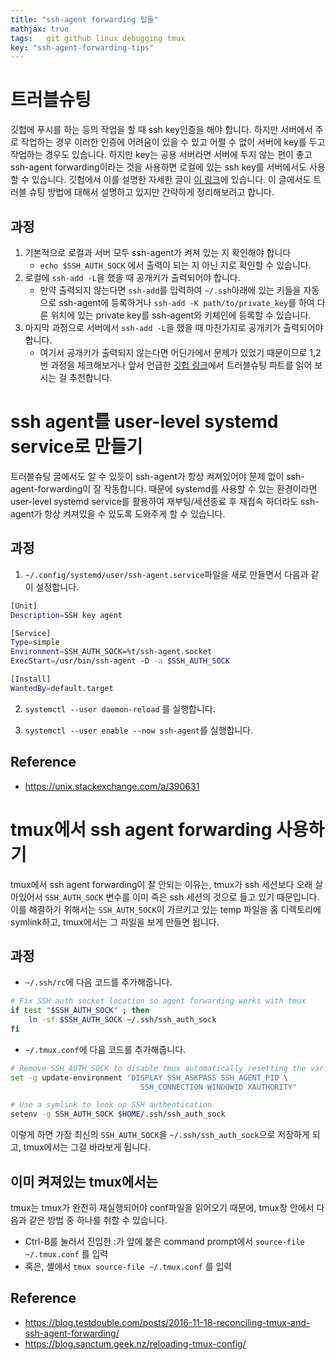 ```yaml
---
title: "ssh-agent forwarding 팁들"
mathjax: true
tags:	git github linux debugging tmux
key: "ssh-agent-forwarding-tips"
---
```


# 트러블슈팅

깃헙에 푸시를 하는 등의 작업을 할 때 ssh key인증을 해야 합니다. 하지만 서버에서 주로 작업하는 경우 이러한 인증에 어려움이 있을 수 있고 어쩔 수 없이 서버에 key를 두고 작업하는 경우도 있습니다. 하지만 key는 공용 서버라면 서버에 두지 않는 편이 좋고 ssh-agent forwarding이라는 것을 사용하면 로컬에 있는 ssh key를 서버에서도 사용할 수 있습니다. 깃헙에서 이를 설명한 자세한 글이 [이 링크](https://docs.github.com/en/developers/overview/using-ssh-agent-forwarding)에 있습니다. 이 글에서도 트러블 슈팅 방법에 대해서 설명하고 있지만 간략하게 정리해보려고 합니다.

## 과정

1. 기본적으로 로컬과 서버 모두 ssh-agent가 켜져 있는 지 확인해야 합니다
   - `echo $SSH_AUTH_SOCK` 에서 출력이 되는 지 아닌 지로 확인할 수 있습니다.
2. 로컬에 `ssh-add -L`을 했을 때 공개키가 출력되어야 합니다.
   - 만약 출력되지 않는다면 `ssh-add`를 입력하여 `~/.ssh`아래에 있는 키들을 자동으로 ssh-agent에 등록하거나 `ssh-add -K path/to/private_key`를 하여 다른 위치에 있는 private key를 ssh-agent와 키체인에 등록할 수 있습니다.
3. 마지막 과정으로 서버에서 `ssh-add -L`을 했을 때 마찬가지로 공개키가 출력되어야 합니다.
   - 여기서 공개키가 출력되지 않는다면 어딘가에서 문제가 있었기 때문이므로 1,2번 과정을 체크해보거나 앞서 언급한 [깃헙 링크](https://docs.github.com/en/developers/overview/using-ssh-agent-forwarding)에서 트러블슈팅 파트를 읽어 보시는 걸 추천합니다.

# ssh agent를 user-level systemd service로 만들기

트러블슈팅 글에서도 알 수 있듯이 ssh-agent가 항상 켜져있어야 문제 없이 ssh-agent-forwarding이 잘 작동합니다. 때문에 systemd를 사용할 수 있는 환경이라면 user-level systemd service를 활용하여 재부팅/세션종료 후 재접속 하더라도 ssh-agent가 항상 켜져있을 수 있도록 도와주게 할 수 있습니다. 

## 과정

1. `~/.config/systemd/user/ssh-agent.service`파일을 새로 만들면서 다음과 같이 설정합니다.

```sh
[Unit]
Description=SSH key agent

[Service]
Type=simple
Environment=SSH_AUTH_SOCK=%t/ssh-agent.socket
ExecStart=/usr/bin/ssh-agent -D -a $SSH_AUTH_SOCK

[Install]
WantedBy=default.target
```

2. `systemctl --user daemon-reload` 를 실행합니다.

3. `systemctl --user enable --now ssh-agent`를 실행합니다.

## Reference

- https://unix.stackexchange.com/a/390631

# tmux에서 ssh agent forwarding 사용하기

tmux에서 ssh agent forwarding이 잘 안되는 이유는, tmux가 ssh 세션보다 오래 살아있어서 `SSH_AUTH_SOCK` 변수를 이미 죽은 ssh 세션의 것으로 들고 있기 때문입니다. 이를 해결하기 위해서는 `SSH_AUTH_SOCK`이 가르키고 있는 temp 파일을 홈 디렉토리에 symlink하고, tmux에서는 그 파일을 보게 만들면 됩니다.

## 과정

- `~/.ssh/rc`에 다음 코드를 추가해줍니다.

```sh
# Fix SSH auth socket location so agent forwarding works with tmux
if test "$SSH_AUTH_SOCK" ; then
    ln -sf $SSH_AUTH_SOCK ~/.ssh/ssh_auth_sock
fi
```

- `~/.tmux.conf`에 다음 코드를 추가해줍니다.

```sh
# Remove SSH_AUTH_SOCK to disable tmux automatically resetting the variable
set -g update-environment "DISPLAY SSH_ASKPASS SSH_AGENT_PID \
                             SSH_CONNECTION WINDOWID XAUTHORITY"

# Use a symlink to look up SSH authentication
setenv -g SSH_AUTH_SOCK $HOME/.ssh/ssh_auth_sock
```

이렇게 하면 가장 최신의 `SSH_AUTH_SOCK`을 `~/.ssh/ssh_auth_sock`으로 저장하게 되고, tmux에서는 그걸 바라보게 됩니다.

## 이미 켜져있는 tmux에서는

tmux는 tmux가 완전히 재실행되어야 conf파일을 읽어오기 때문에, tmux창 안에서 다음과 같은 방법 중 하나를 취할 수 있습니다.

- Ctrl-B를 눌러서 진입한 :가 앞에 붙은 command prompt에서 `source-file ~/.tmux.conf` 를 입력
- 혹은, 셸에서 `tmux source-file ~/.tmux.conf` 를 입력

## Reference

- https://blog.testdouble.com/posts/2016-11-18-reconciling-tmux-and-ssh-agent-forwarding/
- https://blog.sanctum.geek.nz/reloading-tmux-config/